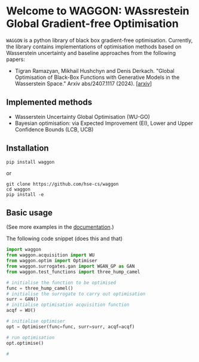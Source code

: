 # Welcome to WAGGON: WAssrestein Global Gradient-free Optimisation

<!-- [![PyPI version](https://badge.fury.io/py/probaforms.svg)](https://badge.fury.io/py/probaforms)
[![Tests](https://github.com/HSE-LAMBDA/probaforms/actions/workflows/tests.yml/badge.svg)](https://github.com/HSE-LAMBDA/probaforms/actions/workflows/tests.yml)
[![Docs](https://github.com/HSE-LAMBDA/probaforms/actions/workflows/pages/pages-build-deployment/badge.svg)](https://github.com/HSE-LAMBDA/probaforms/actions/workflows/pages/pages-build-deployment)
[![Downloads](https://static.pepy.tech/badge/probaforms)](https://pepy.tech/project/probaforms)
[![License: MIT](https://img.shields.io/badge/License-MIT-yellow.svg)](https://opensource.org/licenses/MIT) -->

`WAGGON` is a python library of black box gradient-free optimisation. Currently, the library contains implementations of optimisation methods based on Wasserstein uncertainty and baseline approaches from the following papers:

- Tigran Ramazyan, Mikhail Hushchyn and Denis Derkach. "Global Optimisation of Black-Box Functions with Generative Models in the Wasserstein Space." Arxiv abs/2407.1117 (2024). [[arxiv]](https://arxiv.org/abs/2407.11917)

## Implemented methods
- Wasserstein Uncertainty Global Optimisation (WU-GO)
- Bayesian optimisation: via Expected Improvement (EI), Lower and Upper Confidence Bounds (LCB, UCB)

## Installation

```
pip install waggon
```
or
```
git clone https://github.com/hse-cs/waggon
cd waggon
pip install -e
```

## Basic usage

(See more examples in the [documentation](TBD).)

The following code snippet (does this and that)

```python
import waggon
from waggon.acquisition import WU
from waggon.optim import Optimiser
from waggon.surrogates.gan import WGAN_GP as GAN
from waggon.test_functions import three_hump_camel

# initialise the function to be optimised
func = three_hump_camel()
# initialise the surrogate to carry out optimisation
surr = GAN()
# initialise optimisation acquisition function
acqf = WU()

# initialise optimiser
opt = Optimiser(func=func, surr=surr, acqf=acqf)

# run optimisation
opt.optimise()

#



```